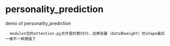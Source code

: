 # personality_prediction
demo of  personality_prediction


      modules包的attention.py文件里的第55行，这俩张量（data和weight）的shape最后一维不一样报错了
